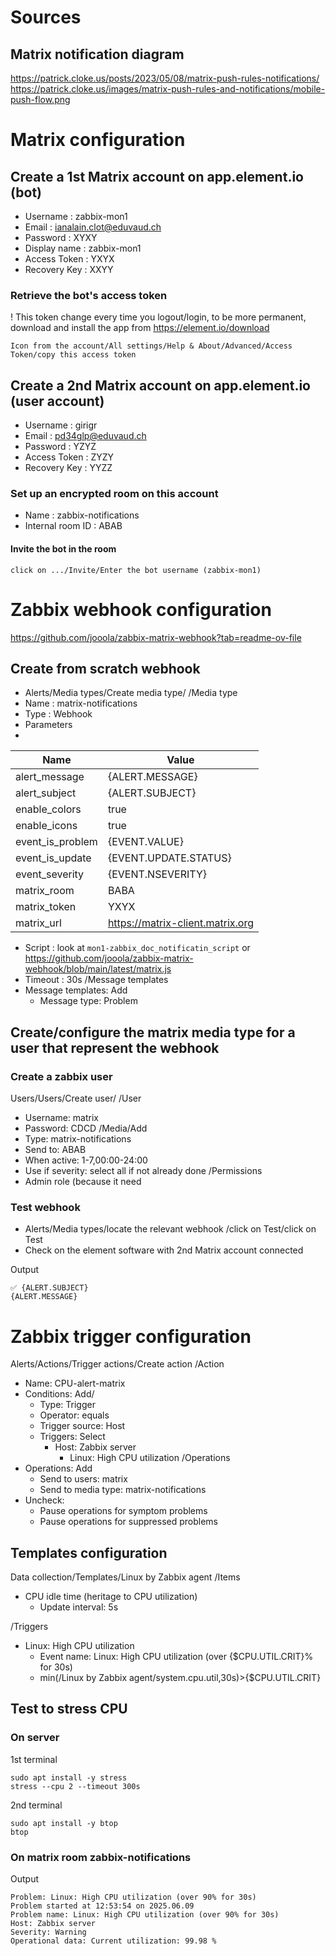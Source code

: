 # Sources
## Matrix notification diagram
https://patrick.cloke.us/posts/2023/05/08/matrix-push-rules-notifications/
https://patrick.cloke.us/images/matrix-push-rules-and-notifications/mobile-push-flow.png

# Matrix configuration

## Create a 1st Matrix account on app.element.io (bot)
- Username : zabbix-mon1
- Email : ianalain.clot@eduvaud.ch
- Password : XYXY
- Display name : zabbix-mon1
- Access Token : YXYX
- Recovery Key : XXYY

### Retrieve the bot's access token
! This token change every time you logout/login, to be more permanent, download and install the app from https://element.io/download
```
Icon from the account/All settings/Help & About/Advanced/Access Token/copy this access token
```

## Create a 2nd Matrix account on app.element.io (user account)
- Username : girigr
- Email : pd34glp@eduvaud.ch
- Password : YZYZ
- Access Token : ZYZY
- Recovery Key : YYZZ

### Set up an encrypted room on this account
- Name : zabbix-notifications
- Internal room ID : ABAB

#### Invite the bot in the room
```
click on .../Invite/Enter the bot username (zabbix-mon1)
```

# Zabbix webhook configuration
https://github.com/jooola/zabbix-matrix-webhook?tab=readme-ov-file

## Create from scratch webhook
- Alerts/Media types/Create media type/
/Media type
- Name : matrix-notifications
- Type : Webhook
- Parameters
- 
|Name|Value|
|---|---|
|alert_message|{ALERT.MESSAGE}|
|alert_subject|{ALERT.SUBJECT}|
|enable_colors|true|
|enable_icons|true|
|event_is_problem|{EVENT.VALUE}|
|event_is_update|{EVENT.UPDATE.STATUS}|
|event_severity|{EVENT.NSEVERITY}|
|matrix_room|BABA|
|matrix_token|YXYX|
|matrix_url|https://matrix-client.matrix.org|
- Script : look at `mon1-zabbix_doc_notificatin_script` or https://github.com/jooola/zabbix-matrix-webhook/blob/main/latest/matrix.js
- Timeout : 30s
/Message templates
- Message templates: Add
  - Message type: Problem

## Create/configure the matrix media type for a user that represent the webhook
### Create a zabbix user
Users/Users/Create user/
/User
- Username: matrix
- Password: CDCD
/Media/Add
- Type: matrix-notifications
- Send to: ABAB
- When active: 1-7,00:00-24:00
- Use if severity: select all if not already done
/Permissions
- Admin role (because it need 

### Test webhook
- Alerts/Media types/locate the relevant webhook <matrix>/click on Test/click on Test
- Check on the element software with 2nd Matrix account connected

Output
```
✅ {ALERT.SUBJECT}
{ALERT.MESSAGE}
```

# Zabbix trigger configuration
Alerts/Actions/Trigger actions/Create action
/Action
- Name: CPU-alert-matrix
- Conditions: Add/
  - Type: Trigger
  - Operator: equals
  - Trigger source: Host
  - Triggers: Select
    - Host: Zabbix server
      - Linux: High CPU utilization
/Operations
- Operations: Add
  - Send to users: matrix
  - Send to media type: matrix-notifications
- Uncheck:
  - Pause operations for symptom problems
  - Pause operations for suppressed problems

## Templates configuration
Data collection/Templates/Linux by Zabbix agent
/Items
- CPU idle time (heritage to CPU utilization)
  - Update interval: 5s

/Triggers
- Linux: High CPU utilization
  - Event name: Linux: High CPU utilization (over {$CPU.UTIL.CRIT}% for 30s)
  - min(/Linux by Zabbix agent/system.cpu.util,30s)>{$CPU.UTIL.CRIT}

## Test to stress CPU
### On server
1st terminal
```
sudo apt install -y stress
stress --cpu 2 --timeout 300s
```
2nd terminal
```
sudo apt install -y btop
btop
```

### On matrix room zabbix-notifications
Output
```
Problem: Linux: High CPU utilization (over 90% for 30s)
Problem started at 12:53:54 on 2025.06.09
Problem name: Linux: High CPU utilization (over 90% for 30s)
Host: Zabbix server
Severity: Warning
Operational data: Current utilization: 99.98 %
```
